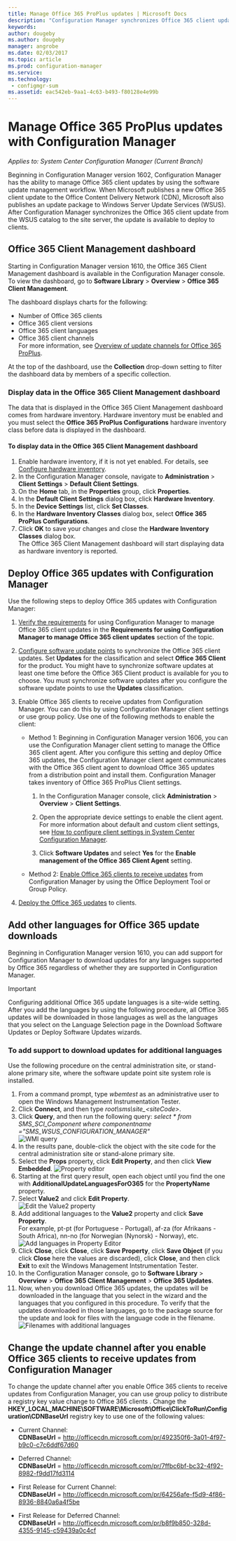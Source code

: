 ```yaml
---
title: Manage Office 365 ProPlus updates | Microsoft Docs
description: "Configuration Manager synchronizes Office 365 client updates from the WSUS catalog to the site server to make updates available to deploy to clients."
keywords:
author: dougebyms.author: dougebymanager: angrobe
ms.date: 02/03/2017
ms.topic: article
ms.prod: configuration-manager
ms.service:
ms.technology:
 - configmgr-sum
ms.assetid: eac542eb-9aa1-4c63-b493-f80128e4e99b
---
```


# Manage Office 365 ProPlus updates with Configuration Manager*Applies to: System Center Configuration Manager (Current Branch)*
Beginning in Configuration Manager version 1602, Configuration Manager has the ability to manage Office 365 client updates by using the software update management workflow. When Microsoft publishes a new Office 365 client update to the Office Content Delivery Network (CDN), Microsoft also publishes an update package to Windows Server Update Services (WSUS). After Configuration Manager synchronizes the Office 365 client update from the WSUS catalog to the site server, the update is available to deploy to clients.

## Office 365 Client Management dashboard  
Starting in Configuration Manager version 1610, the Office 365 Client Management dashboard is available in the Configuration Manager console. To view the dashboard, go to **Software Library** > **Overview** > **Office 365 Client Management**.

<!--- >[!NOTE]
>In the **What's New** workspace in the Configuration Manager console, the new dashboard is incorrectly named **Office 365 Servicing dashboard**. --->

The dashboard displays charts for the following:

- Number of Office 365 clients
- Office 365 client versions
- Office 365 client languages
- Office 365 client channels     
For more information, see [Overview of update channels for Office 365 ProPlus](https://technet.microsoft.com/library/mt455210.aspx).
<!--- - Automatic deployment rules with Office 365 apps (have Office 365 Client selected in the set of available products). --->

<!---You can take the following actions on the dashboard:
- --->

At the top of the dashboard, use the **Collection** drop-down setting to filter the dashboard data by members of a specific collection.

### Display data in the Office 365 Client Management dashboard
The data that is displayed in the Office 365 Client Management dashboard comes from hardware inventory. Hardware inventory must be enabled and you must select the **Office 365 ProPlus Configurations** hardware inventory class before data is displayed in the dashboard.
#### To display data in the Office 365 Client Management dashboard
1. Enable hardware inventory, if it is not yet enabled. For details, see [Configure hardware inventory](\sccm\core\clients\manage\configure-hardware-inventory).
2. In the Configuration Manager console, navigate to **Administration** > **Client Settings** > **Default Client Settings**.  
3. On the **Home** tab, in the **Properties** group, click **Properties**.  
4. In the **Default Client Settings** dialog box, click **Hardware Inventory**.  
5. In the **Device Settings** list, click **Set Classes**.  
6. In the **Hardware Inventory Classes** dialog box, select **Office 365 ProPlus Configurations**.  
7.  Click **OK** to save your changes and close the **Hardware Inventory Classes** dialog box.  
The Office 365 Client Management dashboard will start displaying data as hardware inventory is reported.

<!---
 On the upper-right side of the dashboard, click **Office 365 Installer** to start the Office 365 Client Installation Wizard to deploy Office 365 apps to clients. For details, see [Deploy Office 365 apps to clients](#deploy-office-365-apps-to-clients).
- On the middle-right side of the dashboard, click **Create an ADR** to open the Automatic Deployment Rule Wizard to create a new automatic deployment rule (ADR). To create an ADR for Office 365 apps, select **Office 365 Client** when you choose the product. For more information, see [Automatically deploy software updates](/sccm/sum/deploy-use/automatically-deploy-software-updates).
- On the lower-right side of the dashboard, click **Create Client Agent Settings** to open Client Agent settings. For more information, see [About client settings](/sccm/core/clients/deploy/about-client-settings).
--->

## Deploy Office 365 updates with Configuration Manager
Use the following steps to deploy Office 365 updates with Configuration Manager:

1.  [Verify the requirements](https://technet.microsoft.com/library/mt628083.aspx) for using Configuration Manager to manage Office 365 client updates in the **Requirements for using Configuration Manager to manage Office 365 client updates** section of the topic.  

2.  [Configure software update points](../get-started/configure-classifications-and-products.md) to synchronize the Office 365 client updates. Set **Updates** for the classification and select **Office 365 Client** for the product. You might have to synchronize software updates at least one time before the Office 365 Client product is available for you to choose. You must synchronize software updates after you configure the software update points to use the **Updates** classification.
3.  Enable Office 365 clients to receive updates from Configuration Manager. You can do this by using Configuration Manager client settings or use group policy. Use one of the following methods to enable the client:  
    - Method 1: Beginning in Configuration Manager version 1606, you can use the Configuration Manager client setting to manage the Office 365 client agent. After you configure this setting and deploy Office 365 updates, the Configuration Manager client agent communicates with the Office 365 client agent to download Office 365 updates from a distribution point and install them. Configuration Manager takes inventory of Office 365 ProPlus Client settings.
      1.  In the Configuration Manager console, click **Administration** > **Overview** > **Client Settings**.  

      2.  Open the appropriate device settings to enable the client agent. For more information about default and custom client settings, see [How to configure client settings in System Center Configuration Manager](../../core/clients/deploy/configure-client-settings.md).  

      3.  Click **Software Updates** and select **Yes** for the **Enable management of the Office 365 Client Agent** setting.  

    - Method 2: [Enable Office 365 clients to receive updates](https://technet.microsoft.com/library/mt628083.aspx#BKMK_EnableClient) from Configuration Manager by using the Office Deployment Tool or Group Policy.  

4. [Deploy the Office 365 updates](deploy-software-updates.md) to clients.   

## Add other languages for Office 365 update downloads
Beginning in Configuration Manager version 1610, you can add support for Configuration Manager to download updates for any languages supported by Office 365 regardless of whether they are supported in Configuration Manager.
> [!IMPORTANT]  
> Configuring additional Office 365 update languages is a site-wide setting. After you add the languages by using the following procedure, all Office 365 updates will be downloaded in those languages as well as the languages that you select on the Language Selection page in the Download Software Updates or Deploy Software Updates wizards.

### To add support to download updates for additional languages
Use the following procedure on the central administration site, or stand-alone primary site, where the software update point site system role is installed.
1. From a command prompt, type *wbemtest* as an administrative user to open the Windows Management Instrumentation Tester.
2. Click **Connect**, and then type *root\sms\site_&lt;siteCode&gt;*.
3. Click **Query**, and then run the following query:
   *select &#42; from SMS_SCI_Component where componentname ="SMS_WSUS_CONFIGURATION_MANAGER"*  
![WMI query](..\media\1-wmiquery.png)
4. In the results pane, double-click the object with the site code for the central administration site or stand-alone primary site.
5. Select the **Props** property, click **Edit Property**, and then click **View Embedded**.
![Property editor](..\media\2-propeditor.png)
6. Starting at the first query result, open each object until you find the one with **AdditionalUpdateLanguagesForO365** for the **PropertyName** property.
7. Select **Value2** and click **Edit Property**.  
![Edit the Value2 property](..\media\3-queryresult.png)
8. Add additional languages to the **Value2** property and click **Save Property**.  
For example, pt-pt (for Portuguese - Portugal), af-za (for Afrikaans - South Africa), nn-no (for Norwegian (Nynorsk) - Norway), etc.  
![Add languages in Property Editor](..\media\4-props.png)  
9. Click **Close**, click **Close**, click **Save Property**, click **Save Object** (if you click **Close** here the values are discarded), click **Close**, and then click **Exit** to exit the Windows Management Intstrumentation Tester.
10. In the Configuration Manager console, go to **Software Library** > **Overview** > **Office 365 Client Management** > **Office 365 Updates**.
11. Now, when you download Office 365 updates, the updates will be downloaded in the language that you select in the wizard and the languages that you configured in this procedure. To verify that the updates downloaded in those languages, go to the package source for the update and look for files with the language code in the filename.  
![Filenames with additional languages](..\media\5-verification.png)


## Change the update channel after you enable Office 365 clients to receive updates from Configuration Manager
To change the update channel after you enable Office 365 clients to receive updates from Configuration Manager, you can use group policy to distribute a registry key value change to Office 365 clients . Change the **HKEY_LOCAL_MACHINE\SOFTWARE\Microsoft\Office\ClickToRun\Configuration\CDNBaseUrl** registry key to use one of the following values:

- Current Channel:  
  **CDNBaseUrl** = http://officecdn.microsoft.com/pr/492350f6-3a01-4f97-b9c0-c7c6ddf67d60

- Deferred Channel:  
  **CDNBaseUrl** = http://officecdn.microsoft.com/pr/7ffbc6bf-bc32-4f92-8982-f9dd17fd3114

- First Release for Current Channel:  
  **CDNBaseUrl** = http://officecdn.microsoft.com/pr/64256afe-f5d9-4f86-8936-8840a6a4f5be

- First Release for Deferred Channel:  
  **CDNBaseUrl** = http://officecdn.microsoft.com/pr/b8f9b850-328d-4355-9145-c59439a0c4cf

<!--- ## Next steps
Use the Office 365 Client Management dashboard in Configuration Manager to review Office 365 client information and deploy Office 365 apps. For details, see [Manage Office 365 apps](manage-office-365-apps.md). --->
